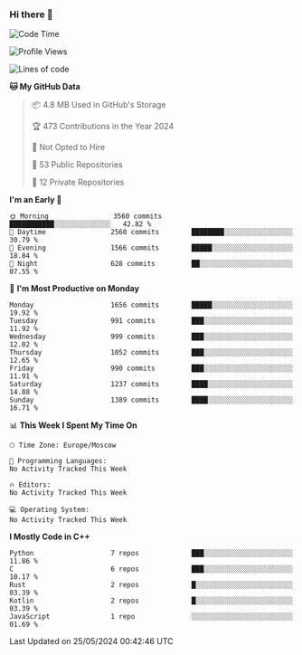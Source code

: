 ### Hi there 👋

<!--
**SemenMartynov/SemenMartynov** is a ✨ _special_ ✨ repository because its `README.md` (this file) appears on your GitHub profile.

Here are some ideas to get you started:

- 🔭 I’m currently working on ...
- 🌱 I’m currently learning ...
- 👯 I’m looking to collaborate on ...
- 🤔 I’m looking for help with ...
- 💬 Ask me about ...
- 📫 How to reach me: ...
- 😄 Pronouns: ...
- ⚡ Fun fact: ...
-->

<!--START_SECTION:waka-->
![Code Time](http://img.shields.io/badge/Code%20Time-0%20secs-blue)

![Profile Views](http://img.shields.io/badge/Profile%20Views-0-blue)

![Lines of code](https://img.shields.io/badge/From%20Hello%20World%20I%27ve%20Written-6.8%20million%20lines%20of%20code-blue)

**🐱 My GitHub Data** 

> 📦 4.8 MB Used in GitHub's Storage 
 > 
> 🏆 473 Contributions in the Year 2024
 > 
> 🚫 Not Opted to Hire
 > 
> 📜 53 Public Repositories 
 > 
> 🔑 12 Private Repositories 
 > 
**I'm an Early 🐤** 

```text
🌞 Morning                3560 commits        ███████████░░░░░░░░░░░░░░   42.82 % 
🌆 Daytime                2560 commits        ████████░░░░░░░░░░░░░░░░░   30.79 % 
🌃 Evening                1566 commits        █████░░░░░░░░░░░░░░░░░░░░   18.84 % 
🌙 Night                  628 commits         ██░░░░░░░░░░░░░░░░░░░░░░░   07.55 % 
```
📅 **I'm Most Productive on Monday** 

```text
Monday                   1656 commits        █████░░░░░░░░░░░░░░░░░░░░   19.92 % 
Tuesday                  991 commits         ███░░░░░░░░░░░░░░░░░░░░░░   11.92 % 
Wednesday                999 commits         ███░░░░░░░░░░░░░░░░░░░░░░   12.02 % 
Thursday                 1052 commits        ███░░░░░░░░░░░░░░░░░░░░░░   12.65 % 
Friday                   990 commits         ███░░░░░░░░░░░░░░░░░░░░░░   11.91 % 
Saturday                 1237 commits        ████░░░░░░░░░░░░░░░░░░░░░   14.88 % 
Sunday                   1389 commits        ████░░░░░░░░░░░░░░░░░░░░░   16.71 % 
```


📊 **This Week I Spent My Time On** 

```text
🕑︎ Time Zone: Europe/Moscow

💬 Programming Languages: 
No Activity Tracked This Week

🔥 Editors: 
No Activity Tracked This Week

💻 Operating System: 
No Activity Tracked This Week
```

**I Mostly Code in C++** 

```text
Python                   7 repos             ███░░░░░░░░░░░░░░░░░░░░░░   11.86 % 
C                        6 repos             ███░░░░░░░░░░░░░░░░░░░░░░   10.17 % 
Rust                     2 repos             █░░░░░░░░░░░░░░░░░░░░░░░░   03.39 % 
Kotlin                   2 repos             █░░░░░░░░░░░░░░░░░░░░░░░░   03.39 % 
JavaScript               1 repo              ░░░░░░░░░░░░░░░░░░░░░░░░░   01.69 % 
```




 Last Updated on 25/05/2024 00:42:46 UTC
<!--END_SECTION:waka-->